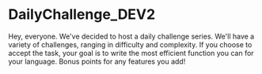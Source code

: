 # DailyChallenge_DEV2
Hey, everyone. We've decided to host a daily challenge series. We'll have a variety of challenges, ranging in difficulty and complexity. If you choose to accept the task, your goal is to write the most efficient function you can for your language. Bonus points for any features you add!
